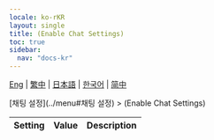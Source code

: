 ```yaml
---
locale: ko-rKR
layout: single
title: (Enable Chat Settings)
toc: true
sidebar:
  nav: "docs-kr"
---
```

[Eng](/dancexr/menu/2025.4/chat/enabled) | [繁中](/tw/dancexr/menu/2025.4/chat/enabled) | [日本語](/jp/dancexr/menu/2025.4/chat/enabled) | [한국어](/kr/dancexr/menu/2025.4/chat/enabled) | [简中](/zh/dancexr/menu/2025.4/chat/enabled)

[채팅 설정](../menu#채팅 설정) > (Enable Chat Settings)



| Setting | Value | Description |
| :--- | --- | :--- |

